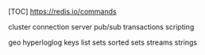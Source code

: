 [TOC]
https://redis.io/commands

cluster
connection
server
pub/sub
transactions
scripting

geo
hyperloglog
keys
list
sets
sorted sets
streams
strings